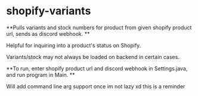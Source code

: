 # shopify-variants
**Pulls variants and stock numbers for product from given shopify product url, sends as discord webhook. 
**

Helpful for inquiring into a product's status on Shopify. 

Variants/stock may not always be loaded on backend in certain cases.

**To run, enter shopify product url and discord webhook in Settings.java, and run program in Main. 
**

Will add command line arg support once im not lazy xd this is a reminder

